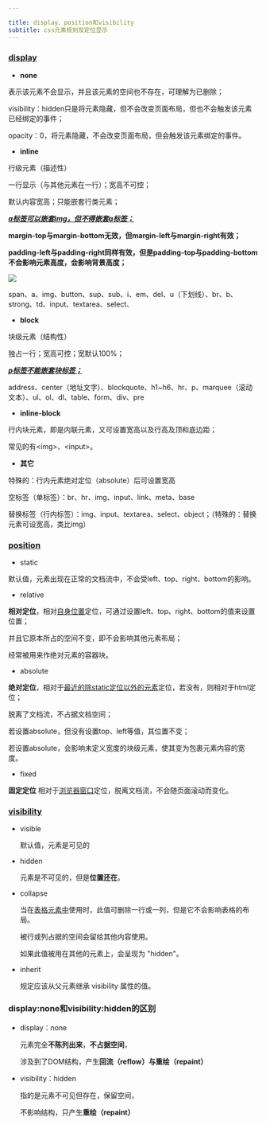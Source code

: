 ```yaml
---

title: display、position和visibility
subtitle: css元素规则及定位显示
---
```


### [display](https://www.w3school.com.cn/cssref/pr_class_display.asp)

- **none**

表示该元素不会显示，并且该元素的空间也不存在，可理解为已删除；

visibility：hidden只是将元素隐藏，但不会改变页面布局，但也不会触发该元素已经绑定的事件；

opacity：0，将元素隐藏，不会改变页面布局，但会触发该元素绑定的事件。

- **inline**

行级元素（描述性）

一行显示（与其他元素在一行）；宽高不可控；

默认内容宽高；只能嵌套行类元素；

**<u>*a标签可以嵌套img，但不得嵌套a标签；*</u>**

**margin-top与margin-bottom无效，但margin-left与margin-right有效；**

**padding-left与padding-right同样有效，但是padding-top与padding-bottom不会影响元素高度，会影响背景高度；**

![](http://dukangblog.top/img/inline-ele.padding.jpg)

span、a、img、button、sup、sub、i、em、del、u（下划线）、br、b、strong、td、input、textarea、select、

- **block**

块级元素（结构性）

独占一行；宽高可控；宽默认100%；

***<u>p标签不能嵌套块标签；</u>***

address、center（地址文字）、blockquote、h1~h6、hr、p、marquee（滚动文本）、ul、ol、dl、table、form、div、pre

- **inline-block**

行内块元素，即是内联元素，又可设置宽高以及行高及顶和底边距；

常见的有\<img\>、\<input\>。

- **其它**

特殊的：行内元素绝对定位（absolute）后可设置宽高

空标签（单标签）：br、hr、img、input、link、meta、base

替换标签（行内标签）：img、input、textarea、select、object；（特殊的：替换元素可设宽高，类比img）

### [position](https://www.w3school.com.cn/cssref/pr_class_position.asp)

- static 

默认值，元素出现在正常的文档流中，不会受left、top、right、bottom的影响。

- relative 

**相对定位**，相对<u>自身位置</u>定位，可通过设置left、top、right、bottom的值来设置位置；

并且它原本所占的空间不变，即不会影响其他元素布局；

经常被用来作绝对元素的容器块。

- absolute 

**绝对定位**，相对于<u>最近的除static定位以外的元素</u>定位，若没有，则相对于html定位；

脱离了文档流，不占据文档空间；

若设置absolute，但没有设置top、left等值，其位置不变；

若设置absolute，会影响未定义宽度的块级元素，使其变为包裹元素内容的宽度。

- fixed 

**固定定位** 相对于<u>浏览器窗口</u>定位，脱离文档流，不会随页面滚动而变化。

### [visibility](https://www.w3school.com.cn/cssref/pr_class_visibility.asp)

- visible

  默认值，元素是可见的

- hidden

  元素是不可见的，但是**位置还在**。

- collapse

  当在<u>表格元素中</u>使用时，此值可删除一行或一列，但是它不会影响表格的布局。

  被行或列占据的空间会留给其他内容使用。

  如果此值被用在其他的元素上，会呈现为 "hidden"。

- inherit

  规定应该从父元素继承 visibility 属性的值。

### display:none和visibility:hidden的区别

- display：none 

  元素完全**不陈列出来**，**不占据空间**，

  涉及到了DOM结构，产生**回流（reflow）与重绘（repaint）**

- visibility：hidden

  指的是元素不可见但存在，保留空间，

  不影响结构，只产生**重绘（repaint）**